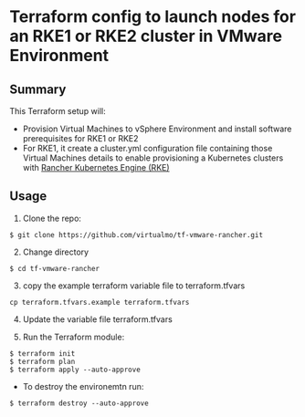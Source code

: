 # Terraform config to launch nodes for an RKE1 or RKE2 cluster in VMware Environment

## Summary

This Terraform setup will:

- Provision Virtual Machines to vSphere Environment and install software prerequisites for RKE1 or RKE2
- For RKE1, it create a cluster.yml configuration file containing those Virtual Machines details to enable provisioning a Kubernetes clusters with [Rancher Kubernetes Engine (RKE)](https://rancher.com/docs/rke/latest/en/)


## Usage

1. Clone the repo:
```
$ git clone https://github.com/virtualmo/tf-vmware-rancher.git
```

2. Change directory
```
$ cd tf-vmware-rancher
```


3. copy the example terraform variable file to terraform.tfvars
```
cp terraform.tfvars.example terraform.tfvars
```

4. Update the variable file terraform.tfvars

5. Run the Terraform module:
```
$ terraform init
$ terraform plan
$ terraform apply --auto-approve
```

- To destroy the environemtn run:
```
$ terraform destroy --auto-approve
```